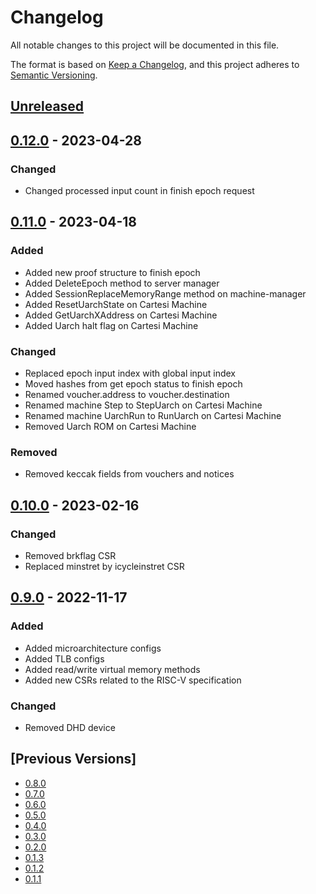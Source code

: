 # Changelog
All notable changes to this project will be documented in this file.

The format is based on [Keep a Changelog](https://keepachangelog.com/en/1.0.0/),
and this project adheres to [Semantic Versioning](https://semver.org/spec/v2.0.0.html).

## [Unreleased]

## [0.12.0] - 2023-04-28
### Changed
- Changed processed input count in finish epoch request

## [0.11.0] - 2023-04-18
### Added
- Added new proof structure to finish epoch
- Added DeleteEpoch method to server manager
- Added SessionReplaceMemoryRange method on machine-manager
- Added ResetUarchState on Cartesi Machine
- Added GetUarchXAddress on Cartesi Machine
- Added Uarch halt flag on Cartesi Machine

### Changed
- Replaced epoch input index with global input index
- Moved hashes from get epoch status to finish epoch
- Renamed voucher.address to voucher.destination
- Renamed machine Step to StepUarch on Cartesi Machine
- Renamed machine UarchRun to RunUarch on Cartesi Machine
- Removed Uarch ROM on Cartesi Machine

### Removed
- Removed keccak fields from vouchers and notices

## [0.10.0] - 2023-02-16
### Changed
- Removed brkflag CSR
- Replaced minstret by icycleinstret CSR

## [0.9.0] - 2022-11-17
### Added
- Added microarchitecture configs
- Added TLB configs
- Added read/write virtual memory methods
- Added new CSRs related to the RISC-V specification

### Changed
- Removed DHD device

## [Previous Versions]
- [0.8.0]
- [0.7.0]
- [0.6.0]
- [0.5.0]
- [0.4.0]
- [0.3.0]
- [0.2.0]
- [0.1.3]
- [0.1.2]
- [0.1.1]

[Unreleased]: https://github.com/cartesi/grpc-interfaces/compare/v0.12.0...HEAD
[0.12.0]: https://github.com/cartesi/grpc-interfaces/releases/tag/v0.12.0
[0.11.0]: https://github.com/cartesi/grpc-interfaces/releases/tag/v0.11.0
[0.10.0]: https://github.com/cartesi/grpc-interfaces/releases/tag/v0.10.0
[0.9.0]: https://github.com/cartesi/grpc-interfaces/releases/tag/v0.9.0
[0.8.0]: https://github.com/cartesi/grpc-interfaces/releases/tag/v0.8.0
[0.7.0]: https://github.com/cartesi/grpc-interfaces/releases/tag/v0.7.0
[0.6.0]: https://github.com/cartesi/grpc-interfaces/releases/tag/v0.6.0
[0.5.0]: https://github.com/cartesi/grpc-interfaces/releases/tag/v0.5.0
[0.4.0]: https://github.com/cartesi/grpc-interfaces/releases/tag/v0.4.0
[0.3.0]: https://github.com/cartesi/grpc-interfaces/releases/tag/v0.3.0
[0.2.0]: https://github.com/cartesi/grpc-interfaces/releases/tag/v0.2.0
[0.1.3]: https://github.com/cartesi/grpc-interfaces/releases/tag/v0.1.3
[0.1.2]: https://github.com/cartesi/grpc-interfaces/releases/tag/v0.1.2
[0.1.1]: https://github.com/cartesi/grpc-interfaces/releases/tag/v0.1.1
